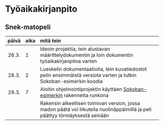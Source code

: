 # Työaikakirjanpito

## Snek-matopeli

| päivä | aika | mitä tein  |
| :----:|:-----| :-----|
| 26.3. | 1    | Ideoin projektia, tein alustavan määrittelydokumentin ja loin dokumentin työaikakirjanpitoa varten
| 28.3. | 2    | Lueskelin dokumentaatioita, tein kuvatiedostot pelin ensimmäistä versiota varten ja tutkin Sokoban-esimerkin koodia
| 29.3. | 7    | Aloitin ohjelmointiprojektin käyttäen [Sokoban-esimerkin](https://github.com/ohjelmistotekniikka-hy/pygame-sokoban) rakennetta runkona
|       |      | Rakensin alkeellisen toimivan version, jossa madon päätä voi liikutella nuolinäppäimillä ja peli päättyy törmäyksestä seinään

